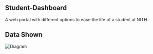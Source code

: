 ## Student-Dashboard
A web portal with different options to ease the life of a student at NITH.

## Data Shown
![Diagram](https://github.com/iBvishal/Student-Dashboard/blob/master/Images/DashboardAfterLogin.png)